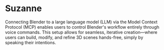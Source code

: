 # Suzanne
Connecting Blender to a large language model (LLM) via the Model Context Protocol (MCP) enables users to control Blender's workflow entirely through voice commands. This setup allows for seamless, iterative creation—where users can build, modify, and refine 3D scenes hands-free, simply by speaking their intentions.
